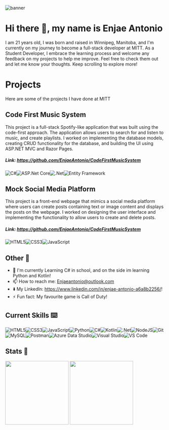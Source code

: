 ![banner](https://user-images.githubusercontent.com/113195761/200460003-65e220ae-74ba-4c47-a144-a71ae15f03ef.png)

# Hi there 👋, my name is Enjae Antonio

I am 21 years old, I was born and raised in Winnipeg, Manitoba, and I'm currently on my journey to become a full-stack developer at MITT. As a Student Developer, I embrace the learning process and welcome any feedback on my projects to help me improve. Feel free to check them out and let me know your thoughts. Keep scrolling to explore more!



# Projects

Here are some of the projects I have done at MITT

## Code First Music System
This project is a full-stack Spotify-like application that was built using the code-first approach. The application allows users to search for and listen to music, and create playlists. I worked on implementing the database models, creating CRUD functionality for the database, and building the UI using ASP.NET MVC and Razor Pages.

##### Link: https://github.com/EnjaeAntonio/CodeFirstMusicSystem 

![C#](https://img.shields.io/badge/c%23-black.svg?style=for-the-badge&logo=c-sharp&logoColor=%23239120)![ASP.Net Core](https://img.shields.io/badge/ASP.Net%20Core-black.svg?style=for-the-badge&logo=.net&logoColor=white&color=FF69B4)![.Net](https://img.shields.io/badge/.NET-000000?style=for-the-badge&logo=.net&logoColor=pink)![Entity Framework](https://img.shields.io/badge/Entity%20Framework-black.svg?style=for-the-badge&logo=.net&logoColor=white&color=FF69B4)




## Mock Social Media Platform
This project is a front-end webpage that mimics a social media platform where users can create posts containing text or image content and displays the posts on the webpage. I worked on designing the user interface and implementing the functionality to allow users to create and delete posts.

##### Link: https://github.com/EnjaeAntonio/CodeFirstMusicSystem
![HTML5](https://img.shields.io/badge/html5-black.svg?style=for-the-badge&logo=html5&logoColor=%23E34F26)![CSS3](https://img.shields.io/badge/css3-pink.svg?style=for-the-badge&logo=css3&logoColor=white)![JavaScript](https://img.shields.io/badge/javascript-black.svg?style=for-the-badge&logo=javascript&logoColor=%23F7DF1E)


## Other 🍎

- 🌱 I'm currently Learning C# in school, and on the side im learning Python and Kotlin!
- 📫 How to reach me: Enjaeantonio@outlook.com 
- ⬇️ My LinkedIn: https://www.linkedin.com/in/enjae-antonio-a6a8b2256/!
- ⚡ Fun fact: My favourite game is Call of Duty! 


## Current Skills ⌨️

![HTML5](https://img.shields.io/badge/html5-black.svg?style=for-the-badge&logo=html5&logoColor=%23E34F26)![CSS3](https://img.shields.io/badge/css3-pink.svg?style=for-the-badge&logo=css3&logoColor=white)![JavaScript](https://img.shields.io/badge/javascript-black.svg?style=for-the-badge&logo=javascript&logoColor=%23F7DF1E)![Python](https://img.shields.io/badge/python-pink.svg?style=for-the-badge&logo=python&logoColor=white)![C#](https://img.shields.io/badge/c%23-black.svg?style=for-the-badge&logo=c-sharp&logoColor=%23239120)![Kotlin](https://img.shields.io/badge/Kotlin-pink.svg?style=for-the-badge&logo=kotlin&logoColor=white)![.Net](https://img.shields.io/badge/.NET-000000?style=for-the-badge&logo=.net&logoColor=pink)![NodeJS](https://img.shields.io/badge/node.js-pink?style=for-the-badge&logo=node.js&logoColor=black)![Git](https://img.shields.io/badge/Git-black?style=for-the-badge&logo=git&logoColor=pink)![MySQL](https://img.shields.io/badge/mysql-pink?style=for-the-badge&logo=mysql&logoColor=black)![Postman](https://img.shields.io/badge/Postman-black?style=for-the-badge&logo=postman&logoColor=pink)![Azure Data Studio](https://img.shields.io/badge/azure%20data%20studio-pink?style=for-the-badge&logo=microsoft-sql-server&logoColor=black)![Visual Studio](https://img.shields.io/badge/Visual%20Studio-black?style=for-the-badge&logo=visual-studio&logoColor=pink)![VS Code](https://img.shields.io/badge/VS%20Code-pink?style=for-the-badge&logo=visual-studio-code&logoColor=black)




## Stats 🥇
<img src="http://github-readme-streak-stats.herokuapp.com?user=enjaeantonio&theme=dark&background=000000" height = 200px/> 
<img src = 'https://github-readme-stats.vercel.app/api/top-langs/?username=enjaeantonio&theme=tokyonight' height = 200px> 

